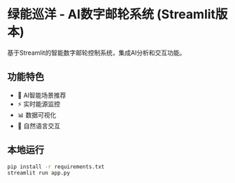 # 绿能巡洋 - AI数字邮轮系统 (Streamlit版本)

基于Streamlit的智能数字邮轮控制系统，集成AI分析和交互功能。

## 功能特色
- 🤖 AI智能场景推荐
- ⚡ 实时能源监控
- 📊 数据可视化
- 💬 自然语言交互

## 本地运行
```bash
pip install -r requirements.txt
streamlit run app.py